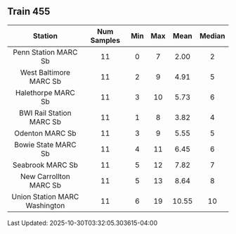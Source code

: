 ## Train 455

| Station | Num Samples | Min | Max | Mean | Median |
| :-----: | :---------: | :-: | :-: | :--: | :----: |
| Penn Station MARC Sb | 11 | 0 | 7 | 2.00 | 2 |
| West Baltimore MARC Sb | 11 | 2 | 9 | 4.91 | 5 |
| Halethorpe MARC Sb | 11 | 3 | 10 | 5.73 | 6 |
| BWI Rail Station MARC Sb | 11 | 1 | 8 | 3.82 | 4 |
| Odenton MARC Sb | 11 | 3 | 9 | 5.55 | 5 |
| Bowie State MARC Sb | 11 | 4 | 11 | 6.45 | 6 |
| Seabrook MARC Sb | 11 | 5 | 12 | 7.82 | 7 |
| New Carrollton MARC Sb | 11 | 5 | 13 | 8.64 | 8 |
| Union Station MARC Washington | 11 | 6 | 19 | 10.55 | 10 |


Last Updated: 2025-10-30T03:32:05.303615-04:00
